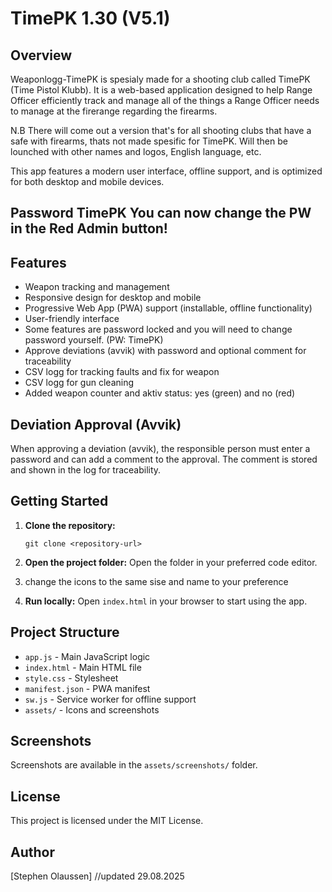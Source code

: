 # TimePK 1.30 (V5.1)

## Overview
Weaponlogg-TimePK is spesialy made for a shooting club called TimePK (Time Pistol Klubb). It is a web-based application designed to help Range Officer efficiently track and manage all of the things a Range Officer needs to manage at the firerange regarding the firearms.

N.B There will come out a version that's for all shooting clubs that have a safe with firearms, thats not made spesific for TimePK. 
Will then be lounched with other names and logos, English language, etc.

This app features a modern user interface, offline support, and is optimized for both desktop and mobile devices.

## Password TimePK You can now change the PW in the Red Admin button!
## Features
 - Weapon tracking and management
 - Responsive design for desktop and mobile
 - Progressive Web App (PWA) support (installable, offline functionality)
 - User-friendly interface
 - Some features are password locked and you will need to change password yourself. (PW: TimePK)
 - Approve deviations (avvik) with password and optional comment for traceability
 - CSV logg for tracking faults and fix for weapon
 - CSV logg for gun cleaning
 - Added weapon counter and aktiv status: yes (green) and no (red)
## Deviation Approval (Avvik)

When approving a deviation (avvik), the responsible person must enter a password and can add a comment to the approval. The comment is stored and shown in the log for traceability.
## Getting Started

1. **Clone the repository:**
   ```
   git clone <repository-url>
   ```
2. **Open the project folder:**
   Open the folder in your preferred code editor.

3. change the icons to the same sise and name to your preference
 

4. **Run locally:**
   Open `index.html` in your browser to start using the app.

## Project Structure
- `app.js` - Main JavaScript logic
- `index.html` - Main HTML file
- `style.css` - Stylesheet
- `manifest.json` - PWA manifest
- `sw.js` - Service worker for offline support
- `assets/` - Icons and screenshots

## Screenshots
Screenshots are available in the `assets/screenshots/` folder.

## License
This project is licensed under the MIT License.

## Author
[Stephen Olaussen]
//updated 29.08.2025
